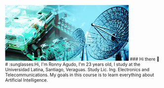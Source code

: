 <img src="https://github.com/RonnyAgudo/RonnyAgudo/blob/master/electronica-y-telecomunicaciones-panel_derecho.jpg" />
### Hi there 👋
# :sunglasses:Hi, I'm Ronny Agudo, I'm 23 years old, I study at the Universidad Latina, Santiago, Veraguas. Study Lic. Ing. Electronics and Telecommunications. My goals in this course is to learn everything about Artificial Intelligence.
<!--
**RonnyAgudo/RonnyAgudo** is a ✨ _special_ ✨ repository because its `README.md` (this file) appears on your GitHub profile.
